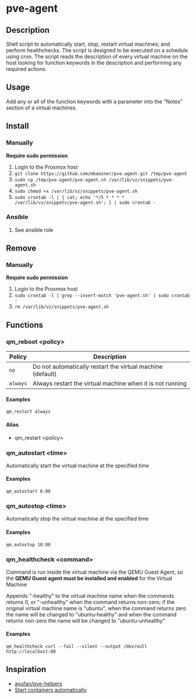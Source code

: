 # pve-agent

## Description

Shell script to automatically start, stop, restart virtual machines; and perform healthchecks.  The script is designed to be executed on a schedule using cron.  The script reads the description of every virtual machine on the host looking for function keywords in the description and performing any required actions.

## Usage

Add any or all of the function keywords with a parameter into the "Notes" section of a virtual machines.

## Install

### Manually 

**Require sudo permission**

1. Login to the Proxmox host
2. `git clone https://github.com/mbaezner/pve-agent.git /tmp/pve-agent`
3. `sudo cp /tmp/pve-agent/pve-agent.sh /var/lib/vz/snippets/pve-agent.sh`
4. `sudo chmod +x /var/lib/vz/snippets/pve-agent.sh`
5. `sudo crontab -l | { cat; echo '*/5 * * * * /var/lib/vz/snippets/pve-agent.sh'; } | sudo crontab -`

### Ansible

1. See ansible role

## Remove

### Manually

**Require sudo permission**

1. Login to the Proxmox host
2. `sudo crontab -l | grep --invert-match 'pve-agent.sh' | sudo crontab -`
3. `rm /var/lib/vz/snippets/pve-agent.sh`

## Functions

### qm_reboot \<policy\>

| Policy   | Description                                                    |
| -------- | -------------------------------------------------------------- |
| `no`     | Do not automatically restart the virtual machine (default) |
| `always` | Always restart the virtual machine when it is not running      |

#### Examples

``` shell
qm_restart always
```

#### Alias

- qm_restart \<policy\>

### qm_autostart \<time\>

Automatically start the virtual machine at the specified time

#### Examples

``` shell
qm_autostart 6:00
```

### qm_autostop \<time\>

Automatically stop the virtual machine at the specified time

#### Examples

``` shell
qm_autostop 18:00
```

### qm_healthcheck \<command\>

Command is run inside the virtual machine via the QEMU Guest Agent, so the **QEMU Guest agent must be installed and enabled** for the Virtual Machine

Appends "-healthy" to the virtual machine name when the commands returns 0, or "-unhealthy" when the command returns non-zero; if the original virtual machine name is "ubuntu", when the command returns zero the name will be changed to "ubuntu-healthy" and when the command returns non-zero the name will be changed to "ubuntu-unhealthy"

#### Examples

``` shell
qm_healthcheck curl --fail --silent --output /dev/null http://localhost:80
```

## Inspiration

- [ayufan/pve-helpers](https://github.com/ayufan/pve-helpers)
- [Start containers automatically](https://docs.docker.com/config/containers/start-containers-automatically/#use-a-restart-policy)
